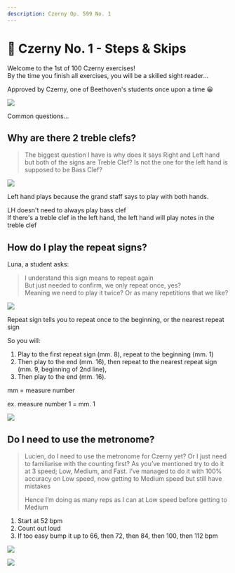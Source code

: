 ```yaml
---
description: Czerny Op. 599 No. 1
---
```


# 🎼 Czerny No. 1 - Steps & Skips

Welcome to the 1st of 100 Czerny exercises!   
By the time you finish all exercises, you will be a skilled sight reader...  
  
Approved by Czerny, one of Beethoven's students once upon a time 😀

![](../../.gitbook/assets/image%20%2891%29.png)

Common questions...



## Why are there 2 treble clefs?

> The biggest question I have is why does it says Right and Left hand but both of the signs are Treble Clef? Is not the one for the left hand is supposed to be Bass Clef?

![](../../.gitbook/assets/image%20%2888%29.png)

Left hand plays because the grand staff says to play with both hands.

LH doesn't need to always play bass clef  
If there's a treble clef in the left hand, the left hand will play notes in the treble clef





## How do I play the repeat signs?

Luna, a student asks:

> I understand this sign means to repeat again   
> But just needed to confirm, we only repeat once, yes?   
> Meaning we need to play it twice? Or as many repetitions that we like?

![](../../.gitbook/assets/image%20%2889%29.png)

Repeat sign tells you to repeat once to the beginning, or the nearest repeat sign 

So you will: 

1. Play to the first repeat sign \(mm. 8\), repeat to the beginning \(mm. 1\) 
2. Then play to the end \(mm. 16\), then repeat to the nearest repeat sign \(mm. 9, beginning of 2nd line\), 
3. Then play to the end \(mm. 16\).

mm = measure number   
  
ex. measure number 1 = mm. 1

![](https://i.gyazo.com/a35d9aa8c1a535fae295c58d15a5659f.gif)



## Do I need to use the metronome?

> Lucien, do I need to use the metronome for Czerny yet? Or I just need to familiarise with the counting first? As you’ve mentioned try to do it at 3 speed; Low, Medium, and Fast. I’ve managed to do it with 100% accuracy on Low speed, now getting to Medium speed but still have mistakes
>
> Hence I’m doing as many reps as I can at Low speed before getting to Medium



1. Start at 52 bpm 
2. Count out loud
3. If too easy bump it up to 66, then 72, then 84, then 100, then 112 bpm

![](../../.gitbook/assets/image%20%2893%29.png)

![](../../.gitbook/assets/image%20%2894%29.png)



